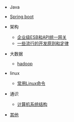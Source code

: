 -  Java

  - [Spring boot](springboot.md)
- 架构
 
  - [企业级ESB和API统一网关](企业级ESB和API统一网关.md)
  - [一些流行的开发原则和定律](一些流行的开发原则和定律.md)

- 大数据

  - [hadoop](hadoop.md)
- linux

  - [常用Linux命令](linuxgeneral.md)

- 通识

  - [计算机系统结构](systemstructure.md)

- [其他](other.md)
